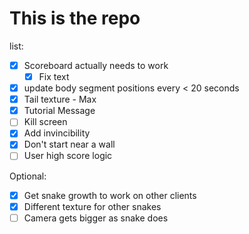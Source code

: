 # This is the repo

list:

-   [x] Scoreboard actually needs to work
    -   [x] Fix text
-   [x] update body segment positions every < 20 seconds
-   [x] Tail texture - Max
-   [x] Tutorial Message
-   [ ] Kill screen
-   [x] Add invincibility
-   [x] Don't start near a wall
-   [ ] User high score logic

Optional:

-   [x] Get snake growth to work on other clients
-   [x] Different texture for other snakes
-   [ ] Camera gets bigger as snake does
